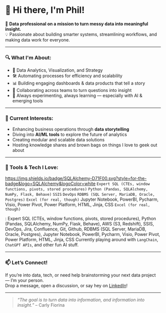 # 👋 Hi there, I'm Phil!

🎯 **Data professional on a mission to turn messy data into meaningful insight.**  
💡 Passionate about building smarter systems, streamlining workflows, and making data work for everyone.

---

### 🔍 What I'm About:
- 🧠 Data Analytics, Visualization, and Strategy
- 🛠️ Automating processes for efficiency and scalability
- 📊 Building engaging dashboards & data products that tell a story
- 🤝 Collaborating across teams to turn questions into insight
- 🧪 Always experimenting, always learning — especially with AI & emerging tools

---

### 🚀 Current Interests:
- Enhancing business operations through **data storytelling**  
- Diving into **AI/ML tools** to explore the future of analytics  
- Creating modular and scalable data solutions  
- Hosting knowledge shares and brown bags on things I love to geek out about

---

### 🔧 Tools & Tech I Love:
https://img.shields.io/badge/SQLAlchemy-D71F00.svg?style=for-the-badge&logo=SQLAlchemy&logoColor=white
`Expert SQL (CTEs, window functions, pivots, stored procedures)` `Python (Pandas, SQLAlchemy, NumPy, Flask, Behave)` `SSIS` `DevOps` `RDBMS (SQL Server, MariaDB, Oracle, Postgres)` `Excel (for real, though)` 
Jupyter Notebook, PowerBI, Pycharm, Visio, Power Pivot, Power Platform, HTML, Jinja, CSS
`Excel (for real, though)`  

: Expert SQL (CTEs, window functions, pivots, stored procedures), Python (Pandas, SQLAlchemy, NumPy, Flask, Behave), AWS (S3, Redshift), SSIS, DevOps, Jira, Confluence, Git, Github, RDBMS (SQL Server, MariaDB, Oracle, Postgres), Jupyter Notebook, PowerBI, Pycharm, Visio, Power Pivot, Power Platform, HTML, Jinja, CSS
Currently playing around with `LangChain`, `ChatGPT APIs`, and other fun AI stuff.

---

### 📫 Let’s Connect!
If you’re into data, tech, or need help brainstorming your next data project — I’m your person.  
Drop a message, open a discussion, or say hey on [LinkedIn](https://www.linkedin.com/in/yourprofile)!

---

> _“The goal is to turn data into information, and information into insight.”_ – Carly Fiorina

